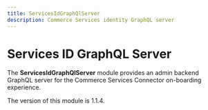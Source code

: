 ```yaml
---
title: ServicesIdGraphQlServer
description: Commerce Services identity GraphQL server
---
```


# Services ID GraphQL Server

The **ServicesIdGraphQlServer** module provides an admin backend GraphQL server for the Commerce Services Connector on-boarding experience.

<InlineAlert slots="text" />
The version of this module is 1.1.4.
